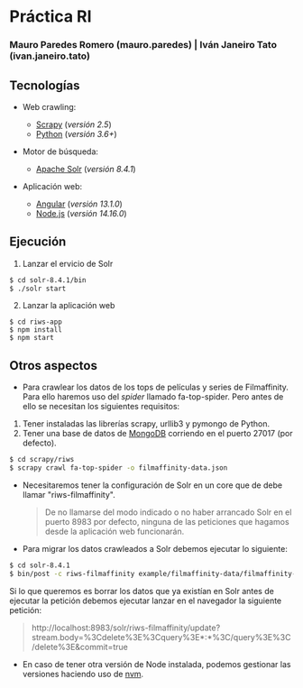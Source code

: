 # Práctica RI

### Mauro Paredes Romero (mauro.paredes) | Iván Janeiro Tato (ivan.janeiro.tato)

## Tecnologías

- Web crawling:

  - [Scrapy](https://docs.scrapy.org/) (_versión 2.5_)
  - [Python](https://www.python.org/) (_versión 3.6+_)

- Motor de búsqueda:

  - [Apache Solr](https://solr.apache.org/) (_versión 8.4.1_)

- Aplicación web:
  - [Angular](https://angular.io/) (_versión 13.1.0_)
  - [Node.js](https://nodejs.org/) (_versión 14.16.0_)

## Ejecución
 
1. Lanzar el ervicio de Solr

```bash
$ cd solr-8.4.1/bin
$ ./solr start
```

2. Lanzar la aplicación web

```
$ cd riws-app
$ npm install
$ npm start
```

## Otros aspectos

- Para crawlear los datos de los tops de películas y series de Filmaffinity. Para ello haremos uso del _spider_ llamado fa-top-spider. Pero antes de ello se necesitan los siguientes requisitos: 

1. Tener instaladas las librerías scrapy, urllib3 y pymongo de Python.
2. Tener una base de datos de [MongoDB](https://docs.mongodb.com/manual/installation/) corriendo en el puerto 27017 (por defecto).

```bash
$ cd scrapy/riws
$ scrapy crawl fa-top-spider -o filmaffinity-data.json
```

- Necesitaremos tener la configuración de Solr en un core que de debe llamar "riws-filmaffinity".

   > De no llamarse del modo indicado o no haber arrancado Solr en el puerto 8983 por defecto, ninguna de las peticiones que hagamos desde la aplicación web funcionarán.
   
- Para migrar los datos crawleados a Solr debemos ejecutar lo siguiente:

```bash
$ cd solr-8.4.1 
$ bin/post -c riws-filmaffinity example/filmaffinity-data/filmaffinity-data.json
```
Si lo que queremos es borrar los datos que ya existían en Solr antes de ejecutar la petición debemos ejecutar lanzar en el navegador la siguiente petición: 

  > http://localhost:8983/solr/riws-filmaffinity/update?stream.body=%3Cdelete%3E%3Cquery%3E*:*%3C/query%3E%3C/delete%3E&commit=true

- En caso de tener otra versión de Node instalada, podemos gestionar las versiones haciendo uso de [nvm](https://github.com/nvm-sh/nvm).
